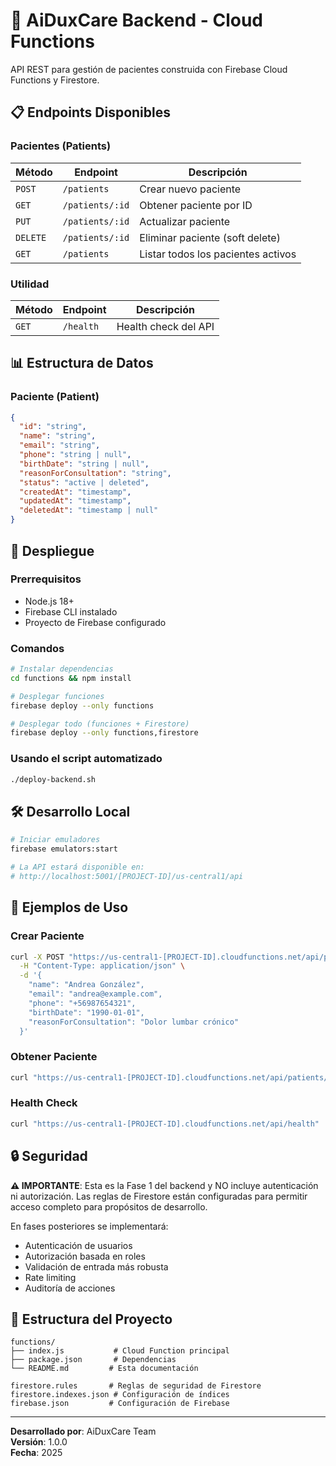 # 🏥 AiDuxCare Backend - Cloud Functions

API REST para gestión de pacientes construida con Firebase Cloud Functions y Firestore.

## 📋 Endpoints Disponibles

### Pacientes (Patients)

| Método | Endpoint | Descripción |
|--------|----------|-------------|
| `POST` | `/patients` | Crear nuevo paciente |
| `GET` | `/patients/:id` | Obtener paciente por ID |
| `PUT` | `/patients/:id` | Actualizar paciente |
| `DELETE` | `/patients/:id` | Eliminar paciente (soft delete) |
| `GET` | `/patients` | Listar todos los pacientes activos |

### Utilidad

| Método | Endpoint | Descripción |
|--------|----------|-------------|
| `GET` | `/health` | Health check del API |

## 📊 Estructura de Datos

### Paciente (Patient)

```json
{
  "id": "string",
  "name": "string",
  "email": "string",
  "phone": "string | null",
  "birthDate": "string | null",
  "reasonForConsultation": "string",
  "status": "active | deleted",
  "createdAt": "timestamp",
  "updatedAt": "timestamp",
  "deletedAt": "timestamp | null"
}
```

## 🚀 Despliegue

### Prerrequisitos
- Node.js 18+
- Firebase CLI instalado
- Proyecto de Firebase configurado

### Comandos

```bash
# Instalar dependencias
cd functions && npm install

# Desplegar funciones
firebase deploy --only functions

# Desplegar todo (funciones + Firestore)
firebase deploy --only functions,firestore
```

### Usando el script automatizado

```bash
./deploy-backend.sh
```

## 🛠️ Desarrollo Local

```bash
# Iniciar emuladores
firebase emulators:start

# La API estará disponible en:
# http://localhost:5001/[PROJECT-ID]/us-central1/api
```

## 📝 Ejemplos de Uso

### Crear Paciente

```bash
curl -X POST "https://us-central1-[PROJECT-ID].cloudfunctions.net/api/patients" \
  -H "Content-Type: application/json" \
  -d '{
    "name": "Andrea González",
    "email": "andrea@example.com",
    "phone": "+56987654321",
    "birthDate": "1990-01-01",
    "reasonForConsultation": "Dolor lumbar crónico"
  }'
```

### Obtener Paciente

```bash
curl "https://us-central1-[PROJECT-ID].cloudfunctions.net/api/patients/[PATIENT-ID]"
```

### Health Check

```bash
curl "https://us-central1-[PROJECT-ID].cloudfunctions.net/api/health"
```

## 🔒 Seguridad

**⚠️ IMPORTANTE**: Esta es la Fase 1 del backend y NO incluye autenticación ni autorización. Las reglas de Firestore están configuradas para permitir acceso completo para propósitos de desarrollo.

En fases posteriores se implementará:
- Autenticación de usuarios
- Autorización basada en roles
- Validación de entrada más robusta
- Rate limiting
- Auditoría de acciones

## 📂 Estructura del Proyecto

```
functions/
├── index.js           # Cloud Function principal
├── package.json       # Dependencias
└── README.md         # Esta documentación

firestore.rules       # Reglas de seguridad de Firestore
firestore.indexes.json # Configuración de índices
firebase.json         # Configuración de Firebase
```

---

**Desarrollado por**: AiDuxCare Team  
**Versión**: 1.0.0  
**Fecha**: 2025 